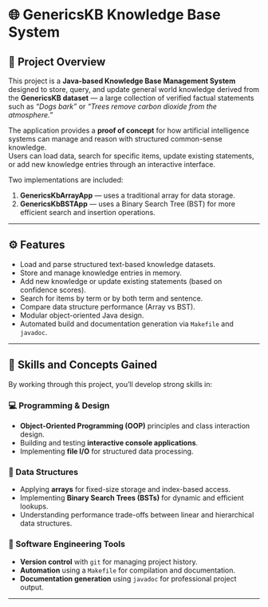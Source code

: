 # 🌐 GenericsKB Knowledge Base System

## 📖 Project Overview
This project is a **Java-based Knowledge Base Management System** designed to store, query, and update general world knowledge derived from the **GenericsKB dataset** — a large collection of verified factual statements such as *“Dogs bark”* or *“Trees remove carbon dioxide from the atmosphere.”*  

The application provides a **proof of concept** for how artificial intelligence systems can manage and reason with structured common-sense knowledge.  
Users can load data, search for specific items, update existing statements, or add new knowledge entries through an interactive interface.

Two implementations are included:
1. **GenericsKbArrayApp** — uses a traditional array for data storage.  
2. **GenericsKbBSTApp** — uses a Binary Search Tree (BST) for more efficient search and insertion operations.

---

## ⚙️ Features
- Load and parse structured text-based knowledge datasets.
- Store and manage knowledge entries in memory.
- Add new knowledge or update existing statements (based on confidence scores).
- Search for items by term or by both term and sentence.
- Compare data structure performance (Array vs BST).
- Modular object-oriented Java design.
- Automated build and documentation generation via `Makefile` and `javadoc`.

---

## 🧠 Skills and Concepts Gained
By working through this project, you’ll develop strong skills in:

### 💻 Programming & Design
- **Object-Oriented Programming (OOP)** principles and class interaction design.  
- Building and testing **interactive console applications**.  
- Implementing **file I/O** for structured data processing.  

### 🌲 Data Structures
- Applying **arrays** for fixed-size storage and index-based access.
- Implementing **Binary Search Trees (BSTs)** for dynamic and efficient lookups.  
- Understanding performance trade-offs between linear and hierarchical data structures.

### 🧩 Software Engineering Tools
- **Version control** with `git` for managing project history.  
- **Automation** using a `Makefile` for compilation and documentation.  
- **Documentation generation** using `javadoc` for professional project output.

---

